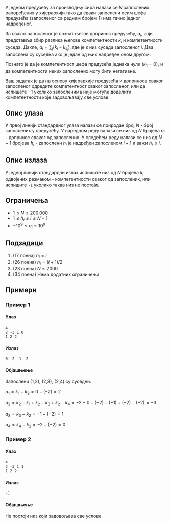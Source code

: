 У једном предузећу за производњу сира налази се $N$ запослених рапоређених у хијерархији тако да сваки запослени осим шефа предузећа (запосленог са редним бројем 1) има тачно једног надређеног.

За сваког запосленог је познат његов допринос предузећу, $a_{i}$, који представља збир разлика његове компетентности $k_{i}$ и компетентности суседа. Дакле, $a_{i}=\sum_{j}(k_{i}-k_{s_{j}})$,  где је $s$ низ суседа запосленог $i$. Два запослена су суседна ако је један од њих надређен оном другом.

Познато је да је компетентност шефа предузећа једнака нули ($k_{1}=0$), и да компетентности неких запослених могу бити негативне.

Ваш задатак је да на основу хијерархије предузећа и доприноса сваког запосленог одредите компетентност сваког запосленог, или да испишете $-1$ уколико запосленима није могуће доделити компетентности које задовољавају све услове.

## Опис улаза
У првој линији стандардног улаза налази се природан број $N$ - број запослених у предузећу.  У наредном  реду налази се низ од $N$ бројева $a_{i}$ - допринос сваког од запослених.  У следећем реду налази се низ од $N-1$ бројева $h_{i}$ - zапослени $h_{i}$ је надређен zапосленом $i+1$ и важи $h_{i}\leq i$.

## Опис излаза
У једној линији стандардни излаз испишите низ од $N$ бројева $k_{i}$ одвојених размаком - компетентности сваког од запослених, или испишите `-1` уколико такав низ не постоји.

## Ограничења
-   $1 \leq N\leq 200.000$
-   $1 \leq h_{i}\leq i\leq N-1$
-   $-10^{9} \leq a_{i} \leq 10^{9}$

## Подзадаци
1. (17 поена)  $h_{i}=i$
2. (26 поена)  $h_{i}=(i+1)/2$
3. (23 поена)  $N\leq 2000$
4. (34 поена)  Нема додатних ограничења

## Примери
### Пример 1
#### Улаз
```
4
2 -3 1 0
1 2 2
```

#### Излаз
```
0 -2 -1 -2
```

#### Објашњење
Запослени (1,2), (2,3), (2,4) су суседни.

$a_{1}=k_{1}-k_{2}=0-(-2)=2$

$a_{2}=k_{2}-k_{1}+k_{2}-k_{3}+k_{2}-k_{4}=-2-0+(-2)-(-1)+(-2)-(-2)=-3$

$a_{3}=k_{3}-k_{2}=-1-(-2)=1$

$a_{4}=k_{4}-k_{2}=-2-(-2)=0$

### Пример 2
#### Улаз
```
4
2 -3 1 1
1 2 2
```

#### Излаз
```
-1
```

#### Објашњење
Не постоји низ који задовољава све услове.
